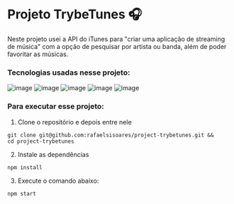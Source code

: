 # Projeto TrybeTunes 🎧

Neste projeto usei a API do iTunes para "criar uma aplicação de streaming de música" com a opção de pesquisar por artista ou banda, além de poder favoritar as músicas.

### Tecnologias usadas nesse projeto:
![image](https://img.shields.io/badge/HTML5-E34F26?style=for-the-badge&logo=html5&logoColor=white)
![image](https://img.shields.io/badge/CSS3-1572B6?style=for-the-badge&logo=css3&logoColor=white)
![image](https://img.shields.io/badge/JavaScript-323330?style=for-the-badge&logo=javascript&logoColor=F7DF1E)
![image](https://img.shields.io/badge/React-20232A?style=for-the-badge&logo=react&logoColor=61DAFB)
![image](https://img.shields.io/badge/React_Router-CA4245?style=for-the-badge&logo=react-router&logoColor=white)

### Para executar esse projeto:
1. Clone o repositório e depois entre nele
```
git clone git@github.com:rafaelsisoares/project-trybetunes.git &&
cd project-trybetunes
```
2. Instale as dependências
```
npm install
```
3. Execute o comando abaixo:
```
npm start
```
<!-- Olá, Tryber!
Esse é apenas um arquivo inicial para o README do seu projeto.
É essencial que você preencha esse documento por conta própria, ok?
Não deixe de usar nossas dicas de escrita de README de projetos, e deixe sua criatividade brilhar!
:warning: IMPORTANTE: você precisa deixar nítido:
- quais arquivos/pastas foram desenvolvidos por você; 
- quais arquivos/pastas foram desenvolvidos por outra pessoa estudante;
- quais arquivos/pastas foram desenvolvidos pela Trybe.
-->
